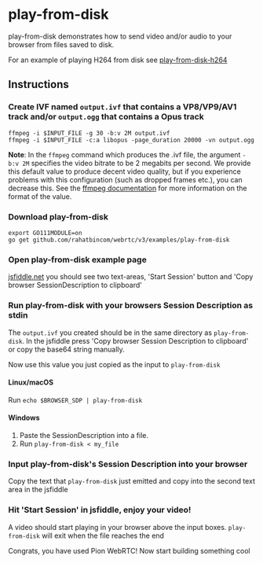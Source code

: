 # play-from-disk
play-from-disk demonstrates how to send video and/or audio to your browser from files saved to disk.

For an example of playing H264 from disk see [play-from-disk-h264](https://github.com/pion/example-webrtc-applications/tree/master/play-from-disk-h264)

## Instructions
### Create IVF named `output.ivf` that contains a VP8/VP9/AV1 track and/or `output.ogg` that contains a Opus track
```
ffmpeg -i $INPUT_FILE -g 30 -b:v 2M output.ivf
ffmpeg -i $INPUT_FILE -c:a libopus -page_duration 20000 -vn output.ogg
```

**Note**: In the `ffmpeg` command which produces the .ivf file, the argument `-b:v 2M` specifies the video bitrate to be 2 megabits per second. We provide this default value to produce decent video quality, but if you experience problems with this configuration (such as dropped frames etc.), you can decrease this. See the [ffmpeg documentation](https://ffmpeg.org/ffmpeg.html#Options) for more information on the format of the value.

### Download play-from-disk

```
export GO111MODULE=on
go get github.com/rahatbincom/webrtc/v3/examples/play-from-disk
```

### Open play-from-disk example page
[jsfiddle.net](https://jsfiddle.net/8kup9mvn/) you should see two text-areas, 'Start Session' button and 'Copy browser SessionDescription to clipboard'

### Run play-from-disk with your browsers Session Description as stdin
The `output.ivf` you created should be in the same directory as `play-from-disk`. In the jsfiddle press 'Copy browser Session Description to clipboard' or copy the base64 string manually.

Now use this value you just copied as the input to `play-from-disk`

#### Linux/macOS
Run `echo $BROWSER_SDP | play-from-disk`
#### Windows
1. Paste the SessionDescription into a file.
1. Run `play-from-disk < my_file`

### Input play-from-disk's Session Description into your browser
Copy the text that `play-from-disk` just emitted and copy into the second text area in the jsfiddle

### Hit 'Start Session' in jsfiddle, enjoy your video!
A video should start playing in your browser above the input boxes. `play-from-disk` will exit when the file reaches the end

Congrats, you have used Pion WebRTC! Now start building something cool
